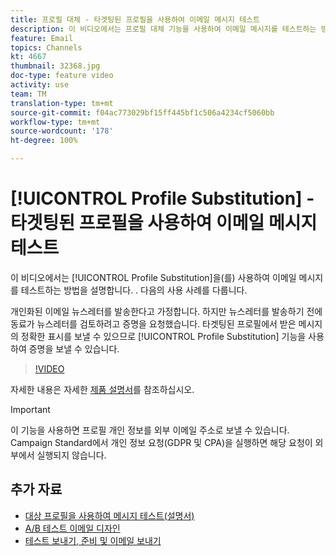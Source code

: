 ```yaml
---
title: 프로필 대체 - 타겟팅된 프로필을 사용하여 이메일 메시지 테스트
description: 이 비디오에서는 프로필 대체 기능을 사용하여 이메일 메시지를 테스트하는 방법을 설명합니다.
feature: Email
topics: Channels
kt: 4667
thumbnail: 32368.jpg
doc-type: feature video
activity: use
team: TM
translation-type: tm+mt
source-git-commit: f04ac773029bf15ff445bf1c506a4234cf5060bb
workflow-type: tm+mt
source-wordcount: '178'
ht-degree: 100%

---
```



# [!UICONTROL Profile Substitution] - 타겟팅된 프로필을 사용하여 이메일 메시지 테스트

이 비디오에서는 [!UICONTROL Profile Substitution]을(를) 사용하여 이메일 메시지를 테스트하는 방법을 설명합니다. . 다음의 사용 사례를 다룹니다.

개인화된 이메일 뉴스레터를 발송한다고 가정합니다. 하지만 뉴스레터를 발송하기 전에 동료가 뉴스레터를 검토하려고 증명을 요청했습니다. 타겟팅된 프로필에서 받은 메시지의 정확한 표시를 보낼 수 있으므로 [!UICONTROL Profile Substitution] 기능을 사용하여 증명을 보낼 수 있습니다. 

>[!VIDEO](https://video.tv.adobe.com/v/32368?quality=12)

자세한 내용은 자세한 [제품 설명서](https://docs.adobe.com/content/help/ko-KR/campaign-standard/using/testing-and-sending/preparing-and-testing-messages/testing-messages-using-target.html)를 참조하십시오.

>[!IMPORTANT]
>
>이 기능을 사용하면 프로필 개인 정보를 외부 이메일 주소로 보낼 수 있습니다. Campaign Standard에서 개인 정보 요청(GDPR 및 CPA)을 실행하면 해당 요청이 외부에서 실행되지 않습니다.

## 추가 자료

* [대상 프로필을 사용하여 메시지 테스트(설명서)](https://docs.adobe.com/content/help/ko-KR/campaign-standard/using/testing-and-sending/preparing-and-testing-messages/testing-messages-using-target.html)
* [A/B 테스트 이메일 디자인](/help/communication-channels/email/a-b-testing.md)
* [테스트 보내기, 준비 및 이메일 보내기](/help/communication-channels/email/sending-test-preparing-sending-email.md)
